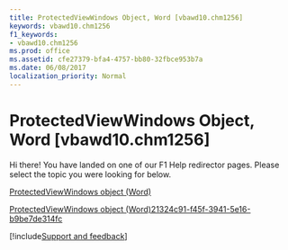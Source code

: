 ```yaml
---
title: ProtectedViewWindows Object, Word [vbawd10.chm1256]
keywords: vbawd10.chm1256
f1_keywords:
- vbawd10.chm1256
ms.prod: office
ms.assetid: cfe27379-bfa4-4757-bb80-32fbce953b7a
ms.date: 06/08/2017
localization_priority: Normal
---
```



# ProtectedViewWindows Object, Word [vbawd10.chm1256]

Hi there! You have landed on one of our F1 Help redirector pages. Please select the topic you were looking for below.

[ProtectedViewWindows object (Word)](https://msdn.microsoft.com/library/62c2f4d5-1080-548e-730b-388308144dfe%28Office.15%29.aspx)

[ProtectedViewWindows object (Word)21324c91-f45f-3941-5e16-b9be7de314fc](https://msdn.microsoft.com/library/21324c91-f45f-3941-5e16-b9be7de314fc%28Office.15%29.aspx)

[!include[Support and feedback](~/includes/feedback-boilerplate.md)]